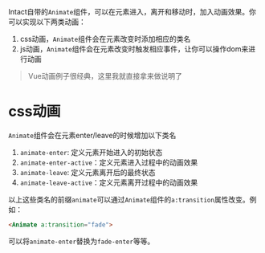 Intact自带的`Animate`组件，可以在元素进入，离开和移动时，加入动画效果。你可以实现以下两类动画：

1. css动画，`Animate`组件会在元素改变时添加相应的类名
2. js动画，`Animate`组件会在元素改变时触发相应事件，让你可以操作dom来进行动画

> Vue动画例子很经典，这里我就直接拿来做说明了


# css动画

`Animate`组件会在元素enter/leave的时候增加以下类名

1. `animate-enter`: 定义元素开始进入的初始状态
2. `animate-enter-active`：定义元素进入过程中的动画效果
3. `animate-leave`: 定义元素离开后的最终状态
4. `animate-leave-active`：定义元素离开过程中的动画效果

以上这些类名的前缀`animate`可以通过`Animate`组件的`a:transition`属性改变。例如：

```html
<Animate a:transition="fade">
```

可以将`animate-enter`替换为`fade-enter`等等。


